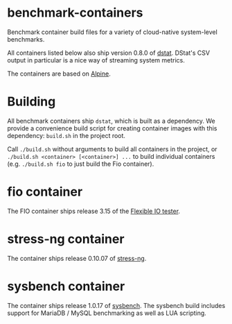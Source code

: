 # benchmark-containers
Benchmark container build files for a variety of cloud-native system-level
benchmarks.

All containers listed below also ship version 0.8.0 of
[dstat](https://github.com/dagwieers/dstat). DStat's CSV output in particular
is a nice way of streaming system metrics.

The containers are based on [Alpine](https://alpinelinux.org/).

Building
========
All benchmark containers ship `dstat`, which is built as a dependency.
We provide a convenience build script for creating container images with this
dependency: `build.sh` in the project root.

Call `./build.sh` without arguments to build all containers in the project, or
`./build.sh <container> [<container>] ...` to build individual containers
(e.g. `./build.sh fio` to just build the Fio container).

fio container
=============
The FIO container ships release 3.15 of the
[Flexible IO tester](https://github.com/axboe/fio).

stress-ng container
===================
The container ships release 0.10.07 of
[stress-ng](https://github.com/ColinIanKing/stress-ng).

sysbench container
==================
The container ships release 1.0.17 of
[sysbench](https://github.com/akopytov/sysbench). The sysbench build includes
support for MariaDB / MySQL benchmarking as well as LUA scripting.
